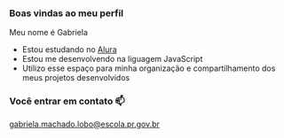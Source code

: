### Boas vindas ao meu perfil

Meu nome é Gabriela

- Estou estudando no [Alura](https://www.alura.com.br)
- Estou me desenvolvendo na liguagem JavaScript
- Utilizo esse espaço para minha organização e compartilhamento dos meus projetos desenvolvidos

### Você entrar em contato 📫

gabriela.machado.lobo@escola.pr.gov.br
